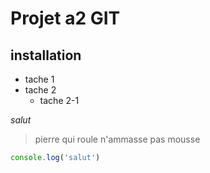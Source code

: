 # Projet a2 GIT

## installation

* tache 1
* tache 2
    * tache 2-1

*salut*

> pierre qui roule n'ammasse pas mousse
```javascript
console.log('salut')
```
